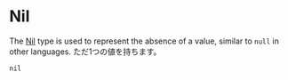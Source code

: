 # Nil

The [Nil](https://crystal-lang.org/api/Nil.html) type is used to represent the absence of a value, similar to `null` in other languages. ただ1つの値を持ちます。

```crystal
nil
```
